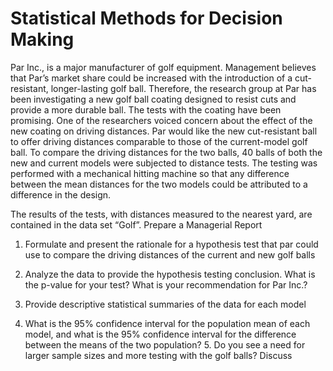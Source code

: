 # Statistical Methods for Decision Making
Par Inc., is a major manufacturer of golf equipment. Management believes that Par’s market share could be increased with the introduction of a cut-resistant, longer-lasting golf ball. Therefore, the research group at Par has been investigating a new golf ball coating designed to resist cuts and provide a more durable ball. The tests with the coating have been promising. One of the researchers voiced concern about the effect of the new coating on driving distances. Par would like the new cut-resistant ball to offer driving distances comparable to those of the current-model golf ball. To compare the driving distances for the two balls, 40 balls of both the new and current models were subjected to distance tests. The testing was performed with a mechanical hitting machine so that any difference between the mean distances for the two models could be attributed to a difference in the design.

The results of the tests, with distances measured to the nearest yard, are contained in the data set “Golf”. Prepare a Managerial Report

1. Formulate and present the rationale for a hypothesis test that par could use to compare the driving distances of the current and new golf balls

2. Analyze the data to provide the hypothesis testing conclusion. What is the p-value for your test? What is your recommendation for Par Inc.?

3. Provide descriptive statistical summaries of the data for each model

4. What is the 95% confidence interval for the population mean of each model, and what is the 95% confidence interval for the difference between the means of the two population? 5. Do you see a need for larger sample sizes and more testing with the golf balls? Discuss
